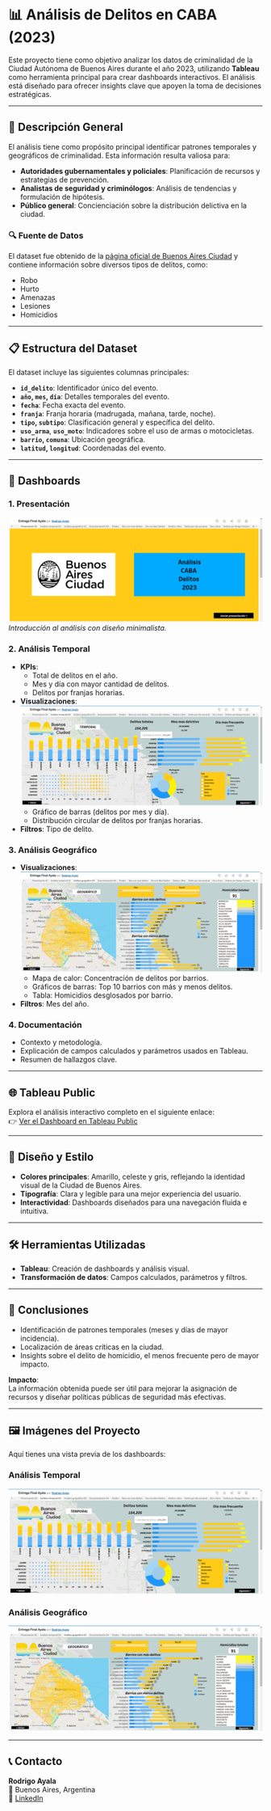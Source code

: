 # 📊 Análisis de Delitos en CABA (2023)

Este proyecto tiene como objetivo analizar los datos de criminalidad de la Ciudad Autónoma de Buenos Aires durante el año 2023, utilizando **Tableau** como herramienta principal para crear dashboards interactivos. El análisis está diseñado para ofrecer insights clave que apoyen la toma de decisiones estratégicas.

---

## 🌟 Descripción General

El análisis tiene como propósito principal identificar patrones temporales y geográficos de criminalidad. Esta información resulta valiosa para:
- **Autoridades gubernamentales y policiales**: Planificación de recursos y estrategias de prevención.
- **Analistas de seguridad y criminólogos**: Análisis de tendencias y formulación de hipótesis.
- **Público general**: Concienciación sobre la distribución delictiva en la ciudad.

### 🔍 **Fuente de Datos**
El dataset fue obtenido de la [página oficial de Buenos Aires Ciudad](https://data.buenosaires.gob.ar/dataset/delitos/resource/dbec0c29-1ada-40df-b13c-75cf3013ca42) y contiene información sobre diversos tipos de delitos, como:
- Robo
- Hurto
- Amenazas
- Lesiones
- Homicidios

---

## 📋 Estructura del Dataset

El dataset incluye las siguientes columnas principales:
- **`id_delito`**: Identificador único del evento.
- **`año`, `mes`, `día`**: Detalles temporales del evento.
- **`fecha`**: Fecha exacta del evento.
- **`franja`**: Franja horaria (madrugada, mañana, tarde, noche).
- **`tipo`, `subtipo`**: Clasificación general y específica del delito.
- **`uso_arma`**, **`uso_moto`**: Indicadores sobre el uso de armas o motocicletas.
- **`barrio`, `comuna`**: Ubicación geográfica.
- **`latitud`, `longitud`**: Coordenadas del evento.

---

## 🚀 Dashboards

### **1. Presentación**
![Vista General Presentacion](https://github.com/RodrigoAyalaDA/Tableau-Delitos-CABA-2023/blob/main/1.%20Presentacion%20CABA%20delitos.png)  
*Introducción al análisis con diseño minimalista.*

### **2. Análisis Temporal**
- **KPIs**:
  - Total de delitos en el año.
  - Mes y día con mayor cantidad de delitos.
  - Delitos por franjas horarias.
- **Visualizaciones**:
  ![Vista General Temporal](https://github.com/RodrigoAyalaDA/Tableau-Delitos-CABA-2023/blob/main/2.%20Analisis%20temporal%20CABA%20delitos.png)
  - Gráfico de barras (delitos por mes y día).
  - Distribución circular de delitos por franjas horarias.
- **Filtros**: Tipo de delito.

### **3. Análisis Geográfico**
- **Visualizaciones**:
  ![Vista General Geografica](https://github.com/RodrigoAyalaDA/Tableau-Delitos-CABA-2023/blob/main/3.%20Analisis%20geografico%20CABA%20delitos.png)
  - Mapa de calor: Concentración de delitos por barrios.
  - Gráficos de barras: Top 10 barrios con más y menos delitos.
  - Tabla: Homicidios desglosados por barrio.
- **Filtros**: Mes del año.

### **4. Documentación**
- Contexto y metodología.
- Explicación de campos calculados y parámetros usados en Tableau.
- Resumen de hallazgos clave.

---

## 🌐 Tableau Public

Explora el análisis interactivo completo en el siguiente enlace:  
👉 [Ver el Dashboard en Tableau Public](https://public.tableau.com/app/profile/rodrigo.ayala3609/viz/EntregaFinalAyala_17288531491530/PresentacinD1?publish=yes)

---

## 🎨 Diseño y Estilo

- **Colores principales**: Amarillo, celeste y gris, reflejando la identidad visual de la Ciudad de Buenos Aires.
- **Tipografía**: Clara y legible para una mejor experiencia del usuario.
- **Interactividad**: Dashboards diseñados para una navegación fluida e intuitiva.

---

## 🛠️ Herramientas Utilizadas

- **Tableau**: Creación de dashboards y análisis visual.
- **Transformación de datos**: Campos calculados, parámetros y filtros.

---

## 📌 Conclusiones

- Identificación de patrones temporales (meses y días de mayor incidencia).
- Localización de áreas críticas en la ciudad.
- Insights sobre el delito de homicidio, el menos frecuente pero de mayor impacto.

**Impacto**:  
La información obtenida puede ser útil para mejorar la asignación de recursos y diseñar políticas públicas de seguridad más efectivas.

---

## 🖼️ Imágenes del Proyecto

Aquí tienes una vista previa de los dashboards:  

### Análisis Temporal  
![Dashboard Temporal](https://github.com/RodrigoAyalaDA/Tableau-Delitos-CABA-2023/blob/main/2.%20Analisis%20temporal%20CABA%20delitos.png)  

### Análisis Geográfico  
![Dashboard Geográfico](https://github.com/RodrigoAyalaDA/Tableau-Delitos-CABA-2023/blob/main/3.%20Analisis%20geografico%20CABA%20delitos.png)  

---

## 📞 Contacto 

**Rodrigo Ayala**  
📍 Buenos Aires, Argentina  
💼 [LinkedIn](https://www.linkedin.com/in/rodrigo-ayala-210812333/)  


